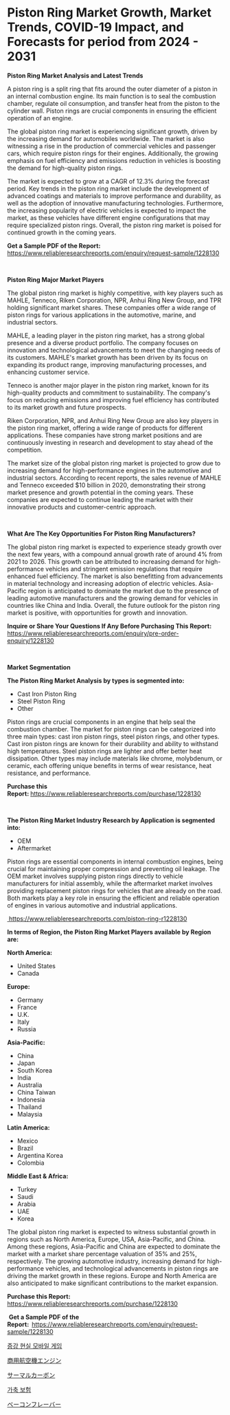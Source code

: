 <p><h1>Piston Ring Market Growth, Market Trends, COVID-19 Impact, and Forecasts for period from 2024 - 2031</h1></p><p><strong>Piston Ring Market Analysis and Latest Trends</strong></p>
<p><p>A piston ring is a split ring that fits around the outer diameter of a piston in an internal combustion engine. Its main function is to seal the combustion chamber, regulate oil consumption, and transfer heat from the piston to the cylinder wall. Piston rings are crucial components in ensuring the efficient operation of an engine.</p><p>The global piston ring market is experiencing significant growth, driven by the increasing demand for automobiles worldwide. The market is also witnessing a rise in the production of commercial vehicles and passenger cars, which require piston rings for their engines. Additionally, the growing emphasis on fuel efficiency and emissions reduction in vehicles is boosting the demand for high-quality piston rings.</p><p>The market is expected to grow at a CAGR of 12.3% during the forecast period. Key trends in the piston ring market include the development of advanced coatings and materials to improve performance and durability, as well as the adoption of innovative manufacturing technologies. Furthermore, the increasing popularity of electric vehicles is expected to impact the market, as these vehicles have different engine configurations that may require specialized piston rings. Overall, the piston ring market is poised for continued growth in the coming years.</p></p>
<p><strong>Get a Sample PDF of the Report:&nbsp;</strong> <a href="https://www.reliableresearchreports.com/enquiry/request-sample/1228130">https://www.reliableresearchreports.com/enquiry/request-sample/1228130</a></p>
<p>&nbsp;</p>
<p><strong>Piston Ring Major Market Players</strong></p>
<p><p>The global piston ring market is highly competitive, with key players such as MAHLE, Tenneco, Riken Corporation, NPR, Anhui Ring New Group, and TPR holding significant market shares. These companies offer a wide range of piston rings for various applications in the automotive, marine, and industrial sectors.</p><p>MAHLE, a leading player in the piston ring market, has a strong global presence and a diverse product portfolio. The company focuses on innovation and technological advancements to meet the changing needs of its customers. MAHLE's market growth has been driven by its focus on expanding its product range, improving manufacturing processes, and enhancing customer service.</p><p>Tenneco is another major player in the piston ring market, known for its high-quality products and commitment to sustainability. The company's focus on reducing emissions and improving fuel efficiency has contributed to its market growth and future prospects.</p><p>Riken Corporation, NPR, and Anhui Ring New Group are also key players in the piston ring market, offering a wide range of products for different applications. These companies have strong market positions and are continuously investing in research and development to stay ahead of the competition.</p><p>The market size of the global piston ring market is projected to grow due to increasing demand for high-performance engines in the automotive and industrial sectors. According to recent reports, the sales revenue of MAHLE and Tenneco exceeded $10 billion in 2020, demonstrating their strong market presence and growth potential in the coming years. These companies are expected to continue leading the market with their innovative products and customer-centric approach.</p></p>
<p>&nbsp;</p>
<p><strong>What Are The Key Opportunities For Piston Ring Manufacturers?</strong></p>
<p><p>The global piston ring market is expected to experience steady growth over the next few years, with a compound annual growth rate of around 4% from 2021 to 2026. This growth can be attributed to increasing demand for high-performance vehicles and stringent emission regulations that require enhanced fuel efficiency. The market is also benefitting from advancements in material technology and increasing adoption of electric vehicles. Asia-Pacific region is anticipated to dominate the market due to the presence of leading automotive manufacturers and the growing demand for vehicles in countries like China and India. Overall, the future outlook for the piston ring market is positive, with opportunities for growth and innovation.</p></p>
<p><strong>Inquire or Share Your Questions If Any Before Purchasing This Report:</strong> <a href="https://www.reliableresearchreports.com/enquiry/pre-order-enquiry/1228130">https://www.reliableresearchreports.com/enquiry/pre-order-enquiry/1228130</a></p>
<p>&nbsp;</p>
<p><strong>Market Segmentation</strong></p>
<p><strong>The Piston Ring Market Analysis by types is segmented into:</strong></p>
<p><ul><li>Cast Iron Piston Ring</li><li>Steel Piston Ring</li><li>Other</li></ul></p>
<p><p>Piston rings are crucial components in an engine that help seal the combustion chamber. The market for piston rings can be categorized into three main types: cast iron piston rings, steel piston rings, and other types. Cast iron piston rings are known for their durability and ability to withstand high temperatures. Steel piston rings are lighter and offer better heat dissipation. Other types may include materials like chrome, molybdenum, or ceramic, each offering unique benefits in terms of wear resistance, heat resistance, and performance.</p></p>
<p><strong>Purchase this Report:&nbsp;</strong><a href="https://www.reliableresearchreports.com/purchase/1228130">https://www.reliableresearchreports.com/purchase/1228130</a></p>
<p>&nbsp;</p>
<p><strong>The Piston Ring Market Industry Research by Application is segmented into:</strong></p>
<p><ul><li>OEM</li><li>Aftermarket</li></ul></p>
<p><p>Piston rings are essential components in internal combustion engines, being crucial for maintaining proper compression and preventing oil leakage. The OEM market involves supplying piston rings directly to vehicle manufacturers for initial assembly, while the aftermarket market involves providing replacement piston rings for vehicles that are already on the road. Both markets play a key role in ensuring the efficient and reliable operation of engines in various automotive and industrial applications.</p></p>
<p><a href="https://www.reliableresearchreports.com/piston-ring-r1228130">&nbsp;https://www.reliableresearchreports.com/piston-ring-r1228130</a></p>
<p><strong>In terms of Region, the Piston Ring Market Players available by Region are:</strong></p>
<p>
    <p> <strong> North America: </strong>
        <ul>
            <li>United States</li>
            <li>Canada</li>
        </ul>
        </p> 
    <p> <strong> Europe: </strong>
        <ul>
            <li>Germany</li>
            <li>France</li>
            <li>U.K.</li>
            <li>Italy</li>
            <li>Russia</li>
        </ul>
        </p> 
    <p> <strong> Asia-Pacific: </strong>
        <ul>
            <li>China</li>
            <li>Japan</li>
            <li>South Korea</li>
            <li>India</li>
            <li>Australia</li>
            <li>China Taiwan</li>
            <li>Indonesia</li>
            <li>Thailand</li>
            <li>Malaysia</li>
        </ul>
        </p> 
    <p> <strong> Latin America: </strong>
        <ul>
            <li>Mexico</li>
            <li>Brazil</li>
            <li>Argentina Korea</li>
            <li>Colombia</li>
        </ul>
        </p> 
    <p> <strong> Middle East & Africa: </strong>
        <ul>
            <li>Turkey</li>
            <li>Saudi</li>
            <li>Arabia</li>
            <li>UAE</li>
            <li>Korea</li>
        </ul>
    </p>
    </p>
<p><p>The global piston ring market is expected to witness substantial growth in regions such as North America, Europe, USA, Asia-Pacific, and China. Among these regions, Asia-Pacific and China are expected to dominate the market with a market share percentage valuation of 35% and 25%, respectively. The growing automotive industry, increasing demand for high-performance vehicles, and technological advancements in piston rings are driving the market growth in these regions. Europe and North America are also anticipated to make significant contributions to the market expansion.</p></p>
<p><strong>Purchase this Report: </strong><a href="https://www.reliableresearchreports.com/purchase/1228130">https://www.reliableresearchreports.com/purchase/1228130</a></p>
<p>&nbsp;<strong>Get a Sample PDF of the Report:&nbsp;&nbsp;</strong><a href="https://www.reliableresearchreports.com/enquiry/request-sample/1228130">https://www.reliableresearchreports.com/enquiry/request-sample/1228130</a></p>
<p><strong></strong></p>
<p><p><a href="https://medium.com/@brianankunding/%EC%A6%9D%EA%B0%95%ED%98%84%EC%8B%A4-%EB%AA%A8%EB%B0%94%EC%9D%BC-%EA%B2%8C%EC%9E%84-%EC%8B%9C%EC%9E%A5-%EA%B7%9C%EB%AA%A8-%EB%B0%8F-%EC%8B%9C%EC%9E%A5-%EB%8F%99%ED%96%A5-%EC%82%B0%EC%97%85-%EC%A0%84%EB%B0%98%EC%9D%98-%EC%99%84%EC%A0%84%ED%95%9C-%EA%B0%9C%EC%9A%94-2024%EB%85%84%EB%B6%80%ED%84%B0-2031%EB%85%84%EA%B9%8C%EC%A7%80-f6347ddbc93e">증강 현실 모바일 게임</a></p><p><a href="https://github.com/EstaSprer20231/Market-Research-Report-List-1/blob/main/275228736169.md">商用航空機エンジン</a></p><p><a href="https://github.com/vlcostes/Market-Research-Report-List-1/blob/main/256475236168.md">サーマルカーボン</a></p><p><a href="https://medium.com/@llanajer/%EC%86%8C-%EB%B3%B4%ED%97%98-%EC%8B%9C%EC%9E%A5-%EC%9D%B8%EC%82%AC%EC%9D%B4%ED%8A%B8-%EC%8B%9C%EC%9E%A5-%EB%8F%99%ED%96%A5-%EC%84%B1%EC%9E%A5-2024%EB%85%84%EB%B6%80%ED%84%B0-2031%EB%85%84%EA%B9%8C%EC%A7%80-%EC%98%88%EC%B8%A1%EB%90%9C-%EA%B2%83-8ece15d5637e">가축 보험</a></p><p><a href="https://medium.com/@jaremington56/%E3%83%99%E3%83%BC%E3%82%B3%E3%83%B3%E9%A2%A8%E5%91%B3%E3%81%AE%E5%B8%82%E5%A0%B4%E6%B4%9E%E5%AF%9F-%E5%B8%82%E5%A0%B4%E3%81%AE%E3%83%88%E3%83%AC%E3%83%B3%E3%83%89-%E6%88%90%E9%95%B7-2024%E5%B9%B4%E3%81%8B%E3%82%892031%E5%B9%B4%E3%81%BE%E3%81%A7%E3%81%AE%E4%BA%88%E6%B8%AC-0f1702a7963e">ベーコンフレーバー</a></p></p>